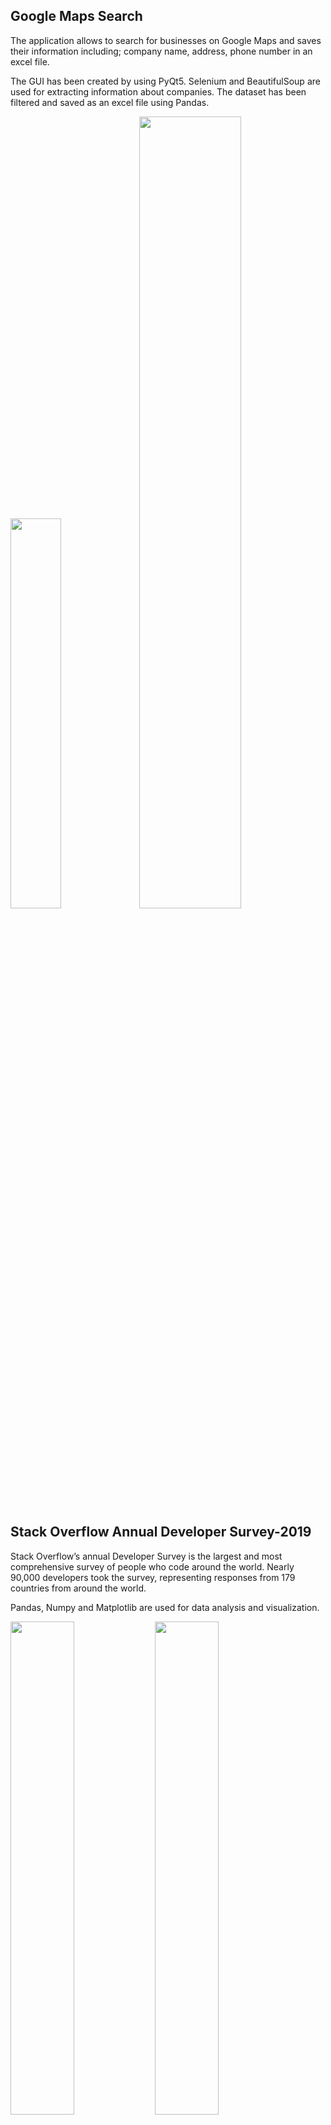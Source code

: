 ## Google Maps Search
The application allows to search for businesses on Google Maps and saves their information including; company name, address, phone number in an excel file.

The GUI has been created by using PyQt5. Selenium and BeautifulSoup are used for extracting information about companies. The dataset has been filtered and saved as an excel file using Pandas.

 <img src="https://user-images.githubusercontent.com/58983814/96316842-5b7ad180-1017-11eb-8710-abd8a4f983ba.png" width="40%"> <img src="https://user-images.githubusercontent.com/58983814/96319625-dd1f2f00-1018-11eb-9c93-e567d7773a21.png" width="57%">

## Stack Overflow Annual Developer Survey-2019
Stack Overflow’s annual Developer Survey is the largest and most comprehensive survey of people who code around the world. Nearly 90,000 developers took the survey, representing responses from 179 countries from around the world. 

Pandas, Numpy and Matplotlib are used for data analysis and visualization.
 
<img src="https://user-images.githubusercontent.com/58983814/96322560-45264300-1022-11eb-8c4e-d1d3cb53111a.png" width="45%"> <img src="https://user-images.githubusercontent.com/58983814/96322613-7737a500-1022-11eb-8b0c-d1799b92592b.png" width="45%">
 
 <img src="https://user-images.githubusercontent.com/58983814/96322680-b0701500-1022-11eb-8215-081fec97ed37.png" width="51%"> <img src="https://user-images.githubusercontent.com/58983814/96322708-d1d10100-1022-11eb-98f6-dc444607144b.png" width="40%">


